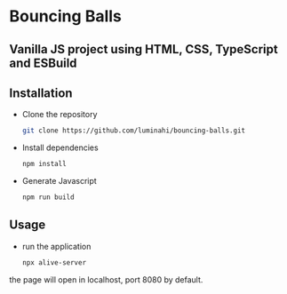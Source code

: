 # Bouncing Balls

## Vanilla JS project using HTML, CSS, TypeScript and ESBuild

<!-- - [Instalation](#Installation)
- [Usage](#Usage)
-->

## Installation

- Clone the repository
   ```bash
   git clone https://github.com/luminahi/bouncing-balls.git
   ```
- Install dependencies
   ```bash
   npm install
   ```
- Generate Javascript
  ```bash
  npm run build 
  ```

## Usage

- run the application
   ```bash
   npx alive-server
   ```

the page will open
in localhost, port 8080 by default.
